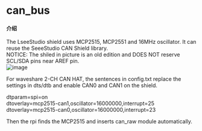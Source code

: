 # can_bus

#### 介绍

The LseeStudio shield uses MCP2515, MCP2551 and 16MHz oscillator.
It can reuse the SeeeStudio CAN Shield library.  
NOTICE: The shiled in picture is an old edition and DOES NOT reserve SCL/SDA pins near AREF pin.  
![image](https://gitee.com/sunarvin/can_bus/raw/master/images/CAN-BUS_Shield.jpg)  

For waveshare 2-CH CAN HAT, the sentences in config.txt replace the settings in dts/dtb and enable CAN0 and CAN1 on the shield.  
  
dtparam=spi=on  
dtoverlay=mcp2515-can1,oscillator=16000000,interrupt=25  
dtoverlay=mcp2515-can0,oscillator=16000000,interrupt=23  
  
Then the rpi finds the MCP2515 and inserts can_raw module automatically.
